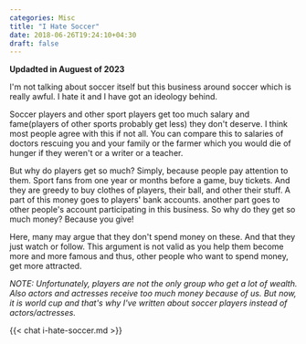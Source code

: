 ```yaml
---
categories: Misc
title: "I Hate Soccer"
date: 2018-06-26T19:24:10+04:30
draft: false
---
```


**Updadted in Auguest of 2023**

I'm not talking about soccer itself but this business around soccer which is really awful. I hate it and I have got an ideology behind.

Soccer players and other sport players get too much salary and fame(players of other sports probably get less) they don't deserve. I think most people agree with this if not all. You can compare this to salaries of doctors rescuing you and your family or the farmer which you would die of hunger if they weren't or a writer or a teacher.

But why do players get so much? Simply, because people pay attention to them. Sport fans from one year or months before a game, buy tickets. And they are greedy to buy clothes of players, their ball, and other their stuff. A part of this money goes to players' bank accounts. another part goes to other people's account participating in this business. So why do they get so much money? Because you give!

Here, many may argue that they don't spend money on these. And that they just watch or follow. This argument is not valid as you help them become more and more famous and thus, other people who want to spend money, get more attracted.

_NOTE: Unfortunately, players are not the only group who get a lot of wealth. Also actors and actresses receive too much money because of us. But now, it is world cup and that's why I've written about soccer players instead of actors/actresses._

{{< chat i-hate-soccer.md >}}
